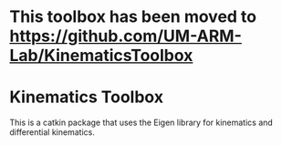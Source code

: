 # This toolbox has been moved to https://github.com/UM-ARM-Lab/KinematicsToolbox

# Kinematics Toolbox

This is a catkin package that uses the Eigen library for kinematics and differential kinematics.
